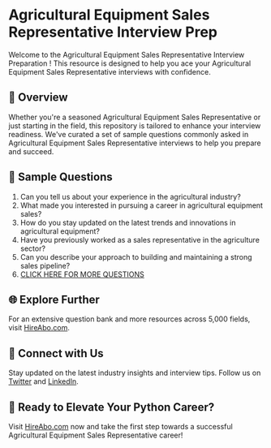 # Agricultural Equipment Sales Representative Interview Prep

Welcome to the Agricultural Equipment Sales Representative Interview Preparation ! This resource is designed to help you ace your Agricultural Equipment Sales Representative interviews with confidence.

## 🚀 Overview

Whether you're a seasoned Agricultural Equipment Sales Representative or just starting in the field, this repository is tailored to enhance your interview readiness. We've curated a set of sample questions commonly asked in Agricultural Equipment Sales Representative interviews to help you prepare and succeed.

## 📝 Sample Questions

1. Can you tell us about your experience in the agricultural industry?
2. What made you interested in pursuing a career in agricultural equipment sales?
3. How do you stay updated on the latest trends and innovations in agricultural equipment?
4. Have you previously worked as a sales representative in the agriculture sector?
5. Can you describe your approach to building and maintaining a strong sales pipeline?
6. [CLICK HERE FOR MORE QUESTIONS](https://hireabo.com/job/10_0_43/Agricultural%20Equipment%20Sales%20Representative)

## 🌐 Explore Further

For an extensive question bank and more resources across 5,000 fields, visit [HireAbo.com](https://www.hireabo.com).

## 📱 Connect with Us

Stay updated on the latest industry insights and interview tips. Follow us on [Twitter](https://twitter.com/hireabo) and [LinkedIn](https://www.linkedin.com/in/hire-abo-3609972a8/).

## 🚀 Ready to Elevate Your Python Career?

Visit [HireAbo.com](https://www.hireabo.com) now and take the first step towards a successful Agricultural Equipment Sales Representative career!